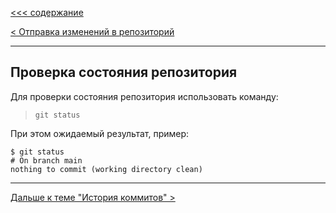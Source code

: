 [<<< cодержание](../readme.md)

[< Отправка изменений в репозиторий](./push.md)

---

## Проверка состояния репозитория

Для проверки состояния репозитория использовать команду:
> ```bash=
> git status
> ```

При этом ожидаемый результат, пример:
```bash=
$ git status
# On branch main
nothing to commit (working directory clean)
```


---

[Дальше к теме "История коммитов" >](./log.md)

